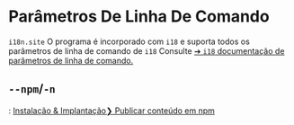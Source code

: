 # Parâmetros De Linha De Comando

`i18n.site` O programa é incorporado com `i18` e suporta todos os parâmetros de linha de comando de `i18` Consulte [➔ `i18` documentação de parâmetros de linha de comando.](/i18/cli)

## `--npm`/`-n`

: [Instalação & Implantação❯ Publicar conteúdo em npm](/i18n.site/use#npm)